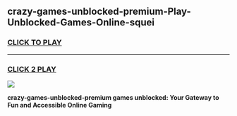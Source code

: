 
## crazy-games-unblocked-premium-Play-Unblocked-Games-Online-squei
<h3>
<a href="https://premium76.site?title=crazy-games-unblocked-premium&ref=25A">CLICK TO PLAY</a></h3>
<hr>

<h3>
<a href="https://premium76.site?title=crazy-games-unblocked-premium&ref=25A">CLICK 2 PLAY</a>
  
</h3>

<a href="https://premium76.site?title=crazy-games-unblocked-premium&ref=25A"><img src="https://clearcache.store/games.png"></a>


**crazy-games-unblocked-premium games unblocked: Your Gateway to Fun and Accessible Online Gaming**
